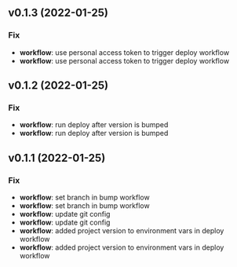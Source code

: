 ## v0.1.3 (2022-01-25)

### Fix

- **workflow**: use personal access token to trigger deploy workflow
- **workflow**: use personal access token to trigger deploy workflow

## v0.1.2 (2022-01-25)

### Fix

- **workflow**: run deploy after version is bumped
- **workflow**: run deploy after version is bumped

## v0.1.1 (2022-01-25)

### Fix

- **workflow**: set branch in bump workflow
- **workflow**: set branch in bump workflow
- **workflow**: update git config
- **workflow**: update git config
- **workflow**: added project version to environment vars in deploy workflow
- **workflow**: added project version to environment vars in deploy workflow
